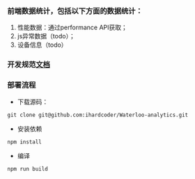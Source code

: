 ### 前端数据统计，包括以下方面的数据统计：
1. 性能数据：通过performance API获取；
2. js异常数据（todo）；
3. 设备信息（todo）

### 开发规范[文档](docs/index.md)

### 部署流程

* 下载源码：
```
git clone git@github.com:ihardcoder/Waterloo-analytics.git
```
* 安装依赖
```
npm install
```
* 编译
```
npm run build
```